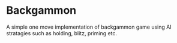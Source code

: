 Backgammon
==========

A simple one move implementation of backgammon game using AI stratagies such as holding, blitz, priming etc.
